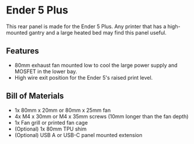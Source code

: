 # Ender 5 Plus

This rear panel is made for the Ender 5 Plus. Any printer that has a high-mounted gantry and a large heated bed may find this panel useful.

## Features

- 80mm exhaust fan mounted low to cool the large power supply and MOSFET in the lower bay.
- High wire exit position for the Ender 5's raised print level.

## Bill of Materials

- 1x 80mm x 20mm or 80mm x 25mm fan
- 4x M4 x 30mm or M4 x 35mm screws (10mm longer than the fan depth)
- 1x Fan grill or printed fan cage
- (Optional) 1x 80mm TPU shim
- (Optional) USB A or USB-C panel mounted extension

